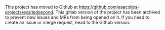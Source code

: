 This project has moved to Github at https://github.com/asacolips-projects/exaltedsecond. This gitlab version of the project has been archived to prevent new issues and MRs from being opened on it. If you need to create an issue or merge request, head to the Github version.